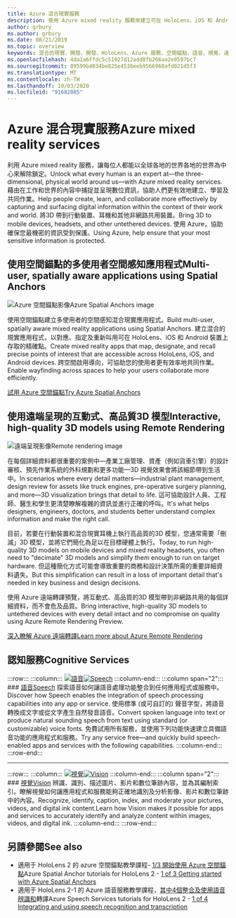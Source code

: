 ```yaml
---
title: Azure 混合現實服務
description: 使用 Azure mixed reality 服務來建立可在 HoloLens、iOS 和 Android 裝置上存取的3D、多使用者和空間感知的應用程式。
author: grbury
ms.author: grbury
ms.date: 08/21/2019
ms.topic: overview
keywords: 混合的現實、開發、開發、HoloLens、Azure 服務、空間錨點、語音、視覺、遠端呈現
ms.openlocfilehash: 4da1a6ffdc5c51927d12add8fb266aa2e0597bc7
ms.sourcegitcommit: 09599b4034be825e4536eeb9566968afd021d5f3
ms.translationtype: MT
ms.contentlocale: zh-TW
ms.lasthandoff: 10/03/2020
ms.locfileid: "91682885"
---
```

# <a name="azure-mixed-reality-services"></a><span data-ttu-id="6b1f9-104">Azure 混合現實服務</span><span class="sxs-lookup"><span data-stu-id="6b1f9-104">Azure mixed reality services</span></span>
<span data-ttu-id="6b1f9-105">利用 Azure mixed reality 服務，讓每位人都能以全球各地的世界各地的世界為中心來解除鎖定。</span><span class="sxs-lookup"><span data-stu-id="6b1f9-105">Unlock what every human is an expert at—the three-dimensional, physical world around us—with Azure mixed reality services.</span></span> <span data-ttu-id="6b1f9-106">藉由在工作和世界的內容中捕捉並呈現數位資訊，協助人們更有效地建立、學習及共同作業。</span><span class="sxs-lookup"><span data-stu-id="6b1f9-106">Help people create, learn, and collaborate more effectively by capturing and surfacing digital information within the context of their work and world.</span></span> <span data-ttu-id="6b1f9-107">將3D 帶到行動裝置、耳機和其他非網路共用裝置。</span><span class="sxs-lookup"><span data-stu-id="6b1f9-107">Bring 3D to mobile devices, headsets, and other untethered devices.</span></span> <span data-ttu-id="6b1f9-108">使用 Azure，協助確保您最機密的資訊受到保護。</span><span class="sxs-lookup"><span data-stu-id="6b1f9-108">Using Azure, help ensure that your most sensitive information is protected.</span></span>

## <a name="multi-user-spatially-aware-applications-using-spatial-anchors"></a><span data-ttu-id="6b1f9-109">使用空間錨點的多使用者空間感知應用程式</span><span class="sxs-lookup"><span data-stu-id="6b1f9-109">Multi-user, spatially aware applications using Spatial Anchors</span></span>

![ <span data-ttu-id="6b1f9-110">Azure 空間錨點影像</span><span class="sxs-lookup"><span data-stu-id="6b1f9-110">Azure Spatial Anchors image</span></span>](../design/images/AzureSpatialAnchors.jpg)

<span data-ttu-id="6b1f9-111">使用空間錨點建立多使用者的空間感知混合現實應用程式。</span><span class="sxs-lookup"><span data-stu-id="6b1f9-111">Build multi-user, spatially aware mixed reality applications using Spatial Anchors.</span></span> <span data-ttu-id="6b1f9-112">建立混合的現實應用程式，以對應、指定及重新叫用可在 HoloLens、iOS 和 Android 裝置上存取的精確點。</span><span class="sxs-lookup"><span data-stu-id="6b1f9-112">Create mixed reality apps that map, designate, and recall precise points of interest that are accessible across HoloLens, iOS, and Android devices.</span></span> <span data-ttu-id="6b1f9-113">跨空間啟用導向，可協助您的使用者更有效率地共同作業。</span><span class="sxs-lookup"><span data-stu-id="6b1f9-113">Enable wayfinding across spaces to help your users collaborate more efficiently.</span></span>

[<span data-ttu-id="6b1f9-114">試用 Azure 空間錨點</span><span class="sxs-lookup"><span data-stu-id="6b1f9-114">Try Azure Spatial Anchors</span></span>](https://docs.microsoft.com/azure/spatial-anchors)


## <a name="interactive-high-quality-3d-models-using-remote-rendering"></a><span data-ttu-id="6b1f9-115">使用遠端呈現的互動式、高品質3D 模型</span><span class="sxs-lookup"><span data-stu-id="6b1f9-115">Interactive, high-quality 3D models using Remote Rendering</span></span>

![ <span data-ttu-id="6b1f9-116">遠端呈現影像</span><span class="sxs-lookup"><span data-stu-id="6b1f9-116">Remote rendering image</span></span>](../design/images/RemoteRendering.jpg)

<span data-ttu-id="6b1f9-117">在每個詳細資料都很重要的案例中—產業工廠管理、資產（例如貨車引擎）的設計審核、預先作業系統的外科規劃和更多功能—3D 視覺效果會將該細節帶到生活中。</span><span class="sxs-lookup"><span data-stu-id="6b1f9-117">In scenarios where every detail matters—industrial plant management, design review for assets like truck engines, pre-operative surgery planning, and more—3D visualization brings that detail to life.</span></span> <span data-ttu-id="6b1f9-118">這可協助設計人員、工程師、醫生和學生更清楚瞭解複雜的資訊並進行正確的呼叫。</span><span class="sxs-lookup"><span data-stu-id="6b1f9-118">It's what helps designers, engineers, doctors, and students better understand complex information and make the right call.</span></span>

<span data-ttu-id="6b1f9-119">目前，若要在行動裝置和混合現實耳機上執行高品質的3D 模型，您通常需要「刪減」3D 模型，並將它們簡化為足以在目標硬體上執行。</span><span class="sxs-lookup"><span data-stu-id="6b1f9-119">Today, to run high-quality 3D models on mobile devices and mixed reality headsets, you often need to "decimate" 3D models and simplify them enough to run on target hardware.</span></span> <span data-ttu-id="6b1f9-120">但這種簡化方式可能會導致重要的商務和設計決策所需的重要詳細資料遺失。</span><span class="sxs-lookup"><span data-stu-id="6b1f9-120">But this simplification can result in a loss of important detail that's needed in key business and design decisions.</span></span>

<span data-ttu-id="6b1f9-121">使用 Azure 遠端轉譯預覽，將互動式、高品質的3D 模型帶到非網路共用的每個詳細資料，而不會危及品質。</span><span class="sxs-lookup"><span data-stu-id="6b1f9-121">Bring interactive, high-quality 3D models to untethered devices with every detail intact and no compromise on quality using Azure Remote Rendering Preview.</span></span>

[<span data-ttu-id="6b1f9-122">深入瞭解 Azure 遠端轉譯</span><span class="sxs-lookup"><span data-stu-id="6b1f9-122">Learn more about Azure Remote Rendering</span></span>](https://azure.microsoft.com/services/remote-rendering)


## <a name="cognitive-services"></a><span data-ttu-id="6b1f9-123">認知服務</span><span class="sxs-lookup"><span data-stu-id="6b1f9-123">Cognitive Services</span></span>

:::row:::
    :::column:::
       <span data-ttu-id="6b1f9-124">[![語音](images/speech.jpg)](https://docs.microsoft.com/azure/cognitive-services/speech-service/)</span><span class="sxs-lookup"><span data-stu-id="6b1f9-124">[![Speech](images/speech.jpg)](https://docs.microsoft.com/azure/cognitive-services/speech-service/)</span></span>
    :::column-end:::
    :::column span="2":::
        ### <a name="speech"></a>[<span data-ttu-id="6b1f9-125">語音</span><span class="sxs-lookup"><span data-stu-id="6b1f9-125">Speech</span></span>](https://docs.microsoft.com/azure/cognitive-services/speech-service/)
        <span data-ttu-id="6b1f9-126">探索語音如何讓語音處理功能整合到任何應用程式或服務中。</span><span class="sxs-lookup"><span data-stu-id="6b1f9-126">Discover how Speech enables the integration of speech processing capabilities into any app or service.</span></span> <span data-ttu-id="6b1f9-127">使用標準 (或可自訂的) 聲音字型，將語音轉換成文字或從文字產生自然發音語音。</span><span class="sxs-lookup"><span data-stu-id="6b1f9-127">Convert spoken language into text or produce natural sounding speech from text using standard (or customizable) voice fonts.</span></span> <span data-ttu-id="6b1f9-128">免費試用所有服務，並使用下列功能快速建立具備語音功能的應用程式和服務。</span><span class="sxs-lookup"><span data-stu-id="6b1f9-128">Try any service free—and quickly build speech-enabled apps and services with the following capabilities.</span></span>
    :::column-end:::
:::row-end:::

---

:::row:::
    :::column:::
       <span data-ttu-id="6b1f9-129">[![視覺](images/vision.jpg)](https://docs.microsoft.com/azure/cognitive-services/computer-vision/)</span><span class="sxs-lookup"><span data-stu-id="6b1f9-129">[![Vision](images/vision.jpg)](https://docs.microsoft.com/azure/cognitive-services/computer-vision/)</span></span>
    :::column-end:::
    :::column span="2":::
        ### <a name="vision"></a>[<span data-ttu-id="6b1f9-130">視覺</span><span class="sxs-lookup"><span data-stu-id="6b1f9-130">Vision</span></span>](https://docs.microsoft.com/azure/cognitive-services/computer-vision/)
        <span data-ttu-id="6b1f9-131">辨識、識別、描述圖片、影片和數位筆跡內容，並為其編制索引。瞭解視覺如何讓應用程式和服務能夠正確地識別及分析影像、影片和數位筆跡中的內容。</span><span class="sxs-lookup"><span data-stu-id="6b1f9-131">Recognize, identify, caption, index, and moderate your pictures, videos, and digital ink content.Learn how Vision makes it possible for apps and services to accurately identify and analyze content within images, videos, and digital ink.</span></span>
    :::column-end:::
:::row-end:::


## <a name="see-also"></a><span data-ttu-id="6b1f9-132">另請參閱</span><span class="sxs-lookup"><span data-stu-id="6b1f9-132">See also</span></span>

* <span data-ttu-id="6b1f9-133">適用于 HoloLens 2 的 azure 空間錨點教學課程- [1/3 開始使用 Azure 空間錨點](../mrlearning-asa-ch1.md)</span><span class="sxs-lookup"><span data-stu-id="6b1f9-133">Azure Spatial Anchor tutorials for HoloLens 2 - [1 of 3 Getting started with Azure Spatial Anchors](../mrlearning-asa-ch1.md)</span></span>
* <span data-ttu-id="6b1f9-134">適用于 HoloLens 2-1 的 Azure 語音服務教學課程，[其中4個整合及使用語音辨識和](../develop/unity/tutorials/mrlearning-speechSDK-ch1.md)轉譯</span><span class="sxs-lookup"><span data-stu-id="6b1f9-134">Azure Speech Services tutorials for HoloLens 2 - [1 of 4 Integrating and using speech recognition and transcription](../develop/unity/tutorials/mrlearning-speechSDK-ch1.md)</span></span>
